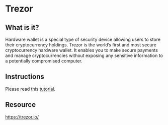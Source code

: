# Trezor

## What is it?

Hardware wallet is a special type of security device allowing users to store their cryptocurrency holdings. Trezor is the world’s first and most secure cryptocurrency hardware wallet. It enables you to make secure payments and manage cryptocurrencies without exposing any sensitive information to a potentially compromised computer.

## Instructions

Please read this [tutorial](../tutorial/trezor-model-t-user-guide.md).

## Resource
<https://trezor.io/>